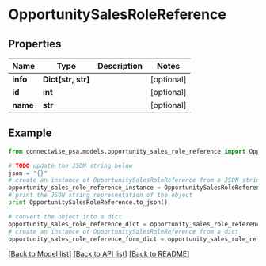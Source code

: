 # OpportunitySalesRoleReference


## Properties
Name | Type | Description | Notes
------------ | ------------- | ------------- | -------------
**info** | **Dict[str, str]** |  | [optional] 
**id** | **int** |  | [optional] 
**name** | **str** |  | [optional] 

## Example

```python
from connectwise_psa.models.opportunity_sales_role_reference import OpportunitySalesRoleReference

# TODO update the JSON string below
json = "{}"
# create an instance of OpportunitySalesRoleReference from a JSON string
opportunity_sales_role_reference_instance = OpportunitySalesRoleReference.from_json(json)
# print the JSON string representation of the object
print OpportunitySalesRoleReference.to_json()

# convert the object into a dict
opportunity_sales_role_reference_dict = opportunity_sales_role_reference_instance.to_dict()
# create an instance of OpportunitySalesRoleReference from a dict
opportunity_sales_role_reference_form_dict = opportunity_sales_role_reference.from_dict(opportunity_sales_role_reference_dict)
```
[[Back to Model list]](../README.md#documentation-for-models) [[Back to API list]](../README.md#documentation-for-api-endpoints) [[Back to README]](../README.md)


